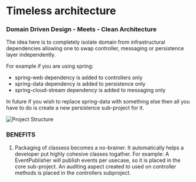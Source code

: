 # Timeless architecture 
### Domain Driven Design - Meets - Clean Architecture

The idea here is to completely isolate domain from infrastructural dependencies allowing one to swap controller, messaging or persistence layer independently.

For example if you are using spring:
- spring-web dependency is added to controllers only
- spring-data dependency is added to persistence only
- spring-cloud-stream dependency is added to messaging only
    
In future if you wish to replace spring-data with something else then all you have to do is create a new persistence sub-project for it.     

![Project Structure](https://raw.githubusercontent.com/sharmapankaj2512/timeless-architecture/master/project-structure.png)

### BENEFITS 

1. Packaging of classess becomes a no-brainer. It automatically helps a developer put highly cohesive classes togather.
For example: A EventPublisher will publish events per usecase, so it is placed in the core sub-project. An auditing aspect created to used on controller methods is placed in the controllers subproject. 
